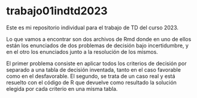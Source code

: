 # trabajo01indtd2023
Este es mi repositorio individual para el trabajo de TD del curso 2023.

Lo que vamos a encontrar son dos archivos de Rmd donde en uno de ellos están los enunciados de dos problemas de decisión bajo incertidumbre, y en el otro los enunciados junto a la resolución de los mismos.

El primer problema consiste en aplicar todos los criterios de decisión por separado a una tabla de decisión inventada, tanto en el caso favorable como en el desfavorable. El segundo, se trata de un caso real y está resuelto con el código de R que devuelve como resultado la solución elegida por cada criterio en una misma tabla.
